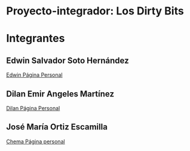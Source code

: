 ﻿# Proyecto-integrador: Los Dirty Bits

# Integrantes

## Edwin Salvador Soto Hernández
[Edwin Página Personal](https://edwinsotohz.github.io/)

## Dilan Emir Angeles Martínez
[Dilan Página Personal](https://dangeles05.github.io/)

## José María Ortiz Escamilla
[Chema Página personal](https://joseoe.github.io/)